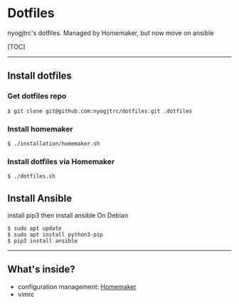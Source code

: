 # Dotfiles

nyogjtrc's dotfiles. Managed by Homemaker, but now move on ansible

[TOC]

---

## Install dotfiles

### Get dotfiles repo

```
$ git clone git@github.com:nyogjtrc/dotfiles.git .dotfiles
```

### Install homemaker

```
$ ./installation/homemaker.sh
```

### Install dotfiles via Homemaker

```
$ ./dotfiles.sh
```

## Install Ansible

install pip3 then install ansible On Debian
```
$ sudo apt update
$ sudo apt install python3-pip
$ pip3 install ansible
```

---

## What's inside?

- configuration management: [Homemaker](//github.com/FooSoft/homemaker)
- vimrc
